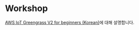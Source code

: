 # Workshop

[AWS IoT Greengrass V2 for beginners (Korean)](https://catalog.us-east-1.prod.workshops.aws/workshops/0b21ceb7-2108-4a82-9e76-4c56d4b52db5/ko-KR)에 대해 설명합니다. 


